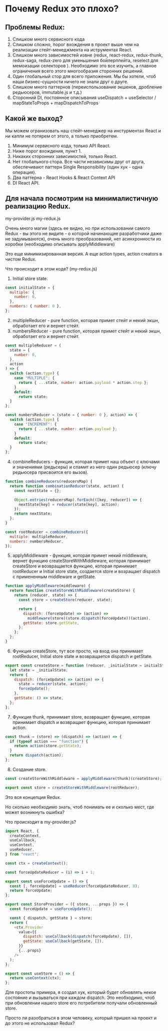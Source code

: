 # Почему Redux это плохо?

## Проблемы Redux:

1. Слишком много сервисного кода
2. Слишком сложно, порог вхождения в проект выше чем на реализации стейт-менеджмента на иструментах React.
3. Слишком много зависимостей извне (redux, react-redux, redux-thunk, redux-saga, redux-zero для уменьшения бойлерплейта,
   reselect для мемоизации селекторов ). Необходимо это все изучить, а главное ограничения всего этого многообразия сторонних решений.
4. Один глобальный стор для всего приложения. Мы бы хотели, чтоб наши бизнес-сущности ничего не знали друг о друге.
5. Слишком много паттернов (переиспользование экшенов, дробление редьюсеров, immutable.js и т.д.)
6. Сторонний DI, постоянное описывания useDispatch + useSelector / mapStateToProps + mapDispatchToProps

## Какой же выход?

Мы можем огранизовать наш стейт-менеджер на инстурментах React и ни капли не потярем от этого, а только приобретем.

1. Минимум сервисного кода, только API React.
2. Ниже порог вхождения, пункт 1.
3. Никаких сторонних зависимостей, только React.
4. Нет глобального стора. Все части независимы друг от друга, обеспечивают паттерн Single Responsibility (один хук - одна операция).
5. Два паттерна - React Hooks & React Context API
6. DI React API.

## Для начала посмотрим на минималистичную реализацию Redux.

my-provider.js
my-redux.js

Очень много магии (здесь ее видно, но при использовании самого Redux - вы этого не видите - о которой начинающие разработчики даже не задумываются), очень много преобразований, нет асинхронности из коробки (необходимо описывать applyMiddleware)

Это еще минимизированная версия. А еще action types, action creators в чистом Redux.

Что происходит в этом коде? (my-redux.js)

1. Initial store state.

```javascript
const initialState = {
  multiple: {
    number: 0,
  },
  numbers: { number: 0 },
};
```

2. multipleReducer - pure function, которая примет стейт и некий экшн, обработает его и вернет стейт.
3. numbersReducer - pure function, которая примет стейт и некий экшн, обработает его и вернет стейт.

```javascript
const multipleReducer = (
  state = {
    number: 0,
  },
  action
) => {
  switch (action.type) {
    case "MULTIPLE": {
      return { ...state, number: action.payload * action.step };
    }
    default:
      return state;
  }
};

const numbersReducer = (state = { number: 0 }, action) => {
  switch (action.type) {
    case "INCREMENT": {
      return { ...state, number: action.payload };
    }
    default:
      return state;
  }
};
```

4. combineReducers - функция, которая примет наш объект с ключами и значениями (редьсеры) и спамит из него один редьюсер (ключу редьюсера присвоится его вызов).

```javascript
function combineReducers(reducersMap) {
  return function combinationReducer(state, action) {
    const nextState = {};

    Object.entries(reducersMap).forEach(([key, reducer]) => {
      nextState[key] = reducer(state[key], action);
    });
    return nextState;
  };
}

const rootReducer = combineReducers({
  multiple: multipleReducer,
  numbers: numbersReducer,
});
```

5. applyMiddleware - функция, которая примет некий middleware, вернет функцию createStoreWithMiddleware, которая принимает createStore и возвращается функцию, которая принимает rootReducer и Initial store state, создается store и возращает dispatch с примененным middleware и getState.

```javascript
function applyMiddleware(middleware) {
  return function createStoreWithMiddleware(createStore) {
    return (reducer, state) => {
      const store = createStore(reducer, state);

      return {
        dispatch: (forceUpdate) => (action) =>
          middleware(store)(store.dispatch(forceUpdate))(action),
        getState: store.getState,
      };
    };
  };
}
```

6. Функция createStore, тут все просто, на вход она принимает rootReducer, Initial store state и возвращается dispatch и getState.

```javascript
export const createStore = function (reducer, _initialState = initialState) {
  let state = _initialState;
  return {
    dispatch: (forceUpdate) => (action) => {
      state = reducer(state, action);
      forceUpdate();
    },
    getState: () => state,
  };
};
```

7. Функция thunk, принимает store, возвращает функцию, которая принимает dispatch и возвращает функцию, которая принимает action.

```javascript
const thunk = (store) => (dispatch) => (action) => {
  if (typeof action === "function") {
    return action(store.getState);
  }
  return dispatch(action);
};
```

8. Создание store.

```javascript
const createStoreWithMiddleware = applyMiddleware(thunk)(createStore);

export const store = createStoreWithMiddleware(rootReducer);
```

Это вся концепция Redux.

Но сколько необходимо знать, чтоб понимать ее и сколько мест, где может возникнуть ошибка?

Что происходит в my-provider.js?

```javascript
import React, {
  createContext,
  useCallback,
  useContext,
  useReducer,
} from "react";

const ctx = createContext();

const forceUpdateReducer = (i) => i + 1;

export const useForceUpdate = () => {
  const [, forceUpdate] = useReducer(forceUpdateReducer, 0);
  return forceUpdate;
};

export const StoreProvider = ({ store, ...props }) => {
  const forceUpdate = useForceUpdate();

  const { dispatch, getState } = store;
  return (
    <ctx.Provider
      value={{
        dispatch: useCallback(dispatch(forceUpdate), []),
        getState: useCallback(getState, []),
      }}
      {...props}
    />
  );
};

export const useStore = () => {
  return useContext(ctx);
};
```

Для простоты примера, я создал хук, который будет обновлять некое состояние и вызываться при каждом dispatch. Это необходимо, чтоб при обновлении нашего store его потребители получали обновленный store.

Просто ли разобраться в этом человеку, который пришел на проект и до этого не использовал Redux?

